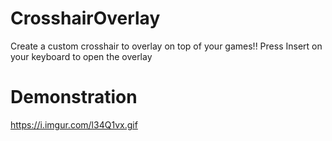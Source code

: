 # CrosshairOverlay

Create a custom crosshair to overlay on top of your games!!
Press Insert on your keyboard to open the overlay

# Demonstration
https://i.imgur.com/l34Q1vx.gif
